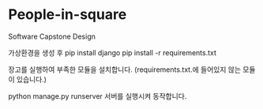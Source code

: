 # People-in-square
Software Capstone Design

가상환경을 생성 후 
pip install django 
pip install -r requirements.txt

장고를 실행하여 부족한 모듈을 설치합니다. (requirements.txt.에 들어있지 않는 모듈이 있습니다.)

python manage.py runserver 서버를 실행시켜 동작합니다.

